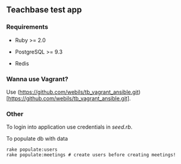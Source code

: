 ## Teachbase test app

### Requirements

* Ruby >= 2.0

* PostgreSQL >= 9.3

* Redis

### Wanna use Vagrant?

Use (https://github.com/webils/tb_vagrant_ansible.git)[https://github.com/webils/tb_vagrant_ansible.git].

### Other

To login into application use credentials in _seed.rb_.

To populate db with data
```
rake populate:users
rake populate:meetings # create users before creating meetings!
```
